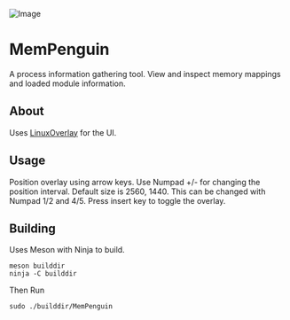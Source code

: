 ![Image](https://blog.apnic.net/wp-content/uploads/2021/04/Linux-icon-magnifying-glass-768x281.png?v=7942c88983856a0fe9e1afac13675caa)
# MemPenguin
A process information gathering tool.  View and inspect memory mappings and loaded module information.

## About

Uses [LinuxOverlay](https://github.com/Rwkeith/LinuxOverlay) for the UI.

## Usage
Position overlay using arrow keys.  Use Numpad +/- for changing the position interval.  Default size is 2560, 1440.  This can be changed with Numpad 1/2 and 4/5. Press insert key to toggle the overlay.

## Building

Uses Meson with Ninja to build.

```
meson builddir
ninja -C builddir
```

Then Run
```
sudo ./builddir/MemPenguin
```
